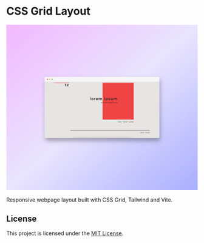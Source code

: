 # CSS Grid Layout

![CSS Grid Layout Banner](css-grid-lab.webp)

Responsive webpage layout built with CSS Grid, Tailwind and Vite.

## License

This project is licensed under the [MIT License](LICENSE).
